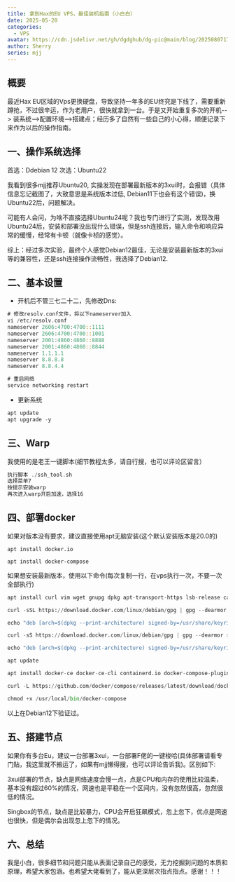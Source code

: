 ```yaml
---
title: 拿到Hax的EU VPS，最佳装机指南（小白白）
date: 2025-05-20
categories:
  - VPS
avatar: https://cdn.jsdelivr.net/gh/dgdghub/dg-pic@main/blog/20250807170400658.png
author: Sherry
series: mjj
---
```


## 概要

最近Hax EU区域的Vps更换硬盘，导致坚持一年多的EU终究是下线了，需要重新蹲抢，不过很辛运，作为老用户，很快就拿到一台。于是又开始重复多次的开机--> 装系统-->配置环境-->搭建点；经历多了自然有一些自己的小心得，顺便记录下来作为以后的操作指南。
<!--more-->

## 一、操作系统选择

首选：Ddebian 12
次选：Ubuntu22

我看到很多mjj推荐Ubuntu20, 实操发现在部署最新版本的3xui时，会报错（具体信息忘记截图了，大致意思是系统版本过低, Debian11下也会有这个错误)，换Ubuntu22后，问题解决。

可能有人会问，为啥不直接选择Ubuntu24呢？我也专门进行了实测，发现改用Ubuntu24后，安装和部署没出现什么错误，但是ssh连接后，输入命令和响应异常的缓慢，经常有卡顿（就像卡桢的感觉）。

综上：经过多次实验，最终个人感觉Debian12最佳，无论是安装最新版本的3xui等的兼容性，还是ssh连接操作流畅性，我选择了Debian12.

## 二、基本设置
* 开机后不管三七二十二，先修改Dns:
```rust
# 修改resolv.conf文件，将以下nameserver加入
vi /etc/resolv.conf
nameserver 2606:4700:4700::1111
nameserver 2606:4700:4700::1001
nameserver 2001:4860:4860::8888
nameserver 2001:4860:4860::8844
nameserver 1.1.1.1
nameserver 8.8.8.8
nameserver 8.8.4.4

# 重启网络
service networking restart
```
* 更新系统
```rust
apt update
apt upgrade -y
```

## 三、Warp
我使用的是老王一键脚本(细节教程太多，请自行搜，也可以评论区留言）
```rust
执行脚本 ./ssh_tool.sh
选择菜单7
按提示安装warp
再次进入warp开启加速，选择16
```

## 四、部署docker

如果对版本没有要求，建议直接使用apt无脑安装(这个默认安装版本是20.0的)

```shell
apt install docker.io

apt install docker-compose
```

如果想安装最新版本，使用以下命令(每次复制一行，在vps执行一次，不要一次全部执行)
```python
apt install curl vim wget gnupg dpkg apt-transport-https lsb-release ca-certificates

curl -sSL https://download.docker.com/linux/debian/gpg | gpg --dearmor > /usr/share/keyrings/docker-ce.gpg

echo "deb [arch=$(dpkg --print-architecture) signed-by=/usr/share/keyrings/docker-ce.gpg] https://download.docker.com/linux/debian $(lsb_release -sc) stable" > /etc/apt/sources.list.d/docker.list

curl -sS https://download.docker.com/linux/debian/gpg | gpg --dearmor > /usr/share/keyrings/docker-ce.gpg

echo "deb [arch=$(dpkg --print-architecture) signed-by=/usr/share/keyrings/docker-ce.gpg] https://mirrors.tuna.tsinghua.edu.cn/docker-ce/linux/debian $(lsb_release -sc) stable" > /etc/apt/sources.list.d/docker.list

apt update

apt install docker-ce docker-ce-cli containerd.io docker-compose-plugin

curl -L https://github.com/docker/compose/releases/latest/download/docker-compose-Linux-x86_64 > /usr/local/bin/docker-compose

chmod +x /usr/local/bin/docker-compose
```
以上在Debian12下验证过。
## 五、搭建节点

如果你有多台Eu，建议一台部署3xui，一台部署F佬的一键梭哈(具体部署请看专门贴，我这里就不搬运了，如果有mjj懒得搜，也可以评论告诉我)。区别如下:

3xui部署的节点，缺点是网络速度会慢一点，点是CPU和内存的使用比较温柔，基本没有超过60%的情况，网速也是平稳在一个区间内，没有忽然很高，忽然很低的情况。

Singbox的节点，缺点是比较暴力，CPU会开启狂飙模式，忽上忽下，优点是网速也很快，但是偶尔会出现忽上忽下的情况。

## 六、总结
我是小白，很多细节和问题只能从表面记录自己的感受，无力挖掘到问题的本质和原理，希望大家包涵。也希望大佬看到了，能从更深层次指点指点。感谢！！！